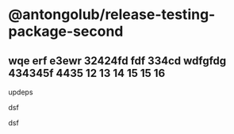 # @antongolub/release-testing-package-second

wqe erf  e3ewr 32424fd fdf 334cd wdfgfdg 434345f 4435
12
13
14
15
15
16
-
updeps

dsf

dsf
